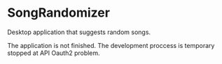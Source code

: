 # SongRandomizer
 Desktop application that suggests random songs.


The application is not finished.
The development proccess is temporary stopped at API Oauth2 problem.
